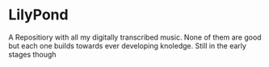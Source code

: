 # LilyPond
A Repositiory with all my digitally transcribed music. None of them are good but each one builds towards ever developing knoledge.
Still in the early stages though
